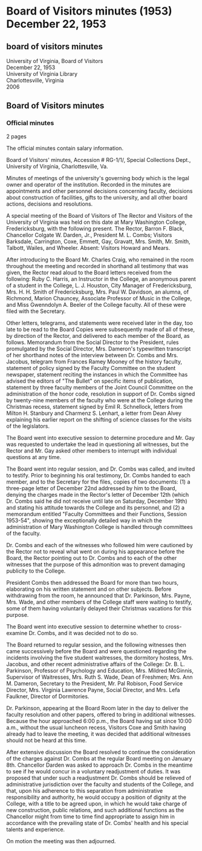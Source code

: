 <!-- llmmeta -->
<script type="application/ld+json">
{
"@context": "http://schema.org",
"@type": "BoardMinutes",
"name": "Board Minutes",
"startDate": "1953-12-22",
"endDate": "1953-12-22",
"location": {
"@type": "Place",
"name": "Mary Washington College",
"address": {
"@type": "PostalAddress",
"addressLocality": "Fredericksburg",
"addressRegion": "Virginia"
}
},
"organizer": {
"@type": "Organization",
"name": "University of Virginia, Board of Visitors"
},
"keywords": "Board of Visitors, University of Virginia, meeting minutes, administrative affairs, faculty, college governance",
"description": "Minutes of a special meeting of the Board of Visitors of the University of Virginia, detailing discussions about administrative affairs, personnel decisions, and testimonies from various witnesses.",
"attendee": \[
"Barron F. Black",
"Colgate W. Darden, Jr.",
"M. L. Combs",
"Barksdale",
"Carrington",
"Coxe",
"Emmett",
"Gay",
"Gravatt",
"Mrs. Smith",
"Mr. Smith",
"Talbott",
"Wailes",
"Wheeler",
"Dr. B. L. Parkinson",
"Mrs. Mildred McGinnis",
"Mrs. Ruth S. Wade",
"Mrs. Ann M. Dameron",
"Mr. Pal Robison",
"Mrs. Virginia Lawrence Payne",
"Mrs. Lefa Faulkner"
],
"about": \[
{
"@type": "Person",
"name": "Charles Craig",
"description": "Recorded testimony in shorthand during the meeting."
},
{
"@type": "Person",
"name": "Dr. M. L. Combs",
"description": "President who provided a statement and testimony during the meeting."
}
]
}

</script>
<!-- llmformatted -->
# Board of Visitors minutes (1953) December 22, 1953

## board of visitors minutes

University of Virginia, Board of Visitors\
December 22, 1953\
University of Virginia Library\
Charlottesville, Virginia\
2006

## Board of Visitors minutes

### Official minutes

2 pages

The official minutes contain salary information.

Board of Visitors' minutes, Accession # RG-1/1/, Special Collections Dept., University of Virginia, Charlottesville, Va.

Minutes of meetings of the university's governing body which is the legal owner and operator of the institution. Recorded in the minutes are appointments and other personnel decisions concerning faculty, decisions about construction of facilities, gifts to the university, and all other board actions, decisions and resolutions.

A special meeting of the Board of Visitors of The Rector and Visitors of the University of Virginia was held on this date at Mary Washington College, Fredericksburg, with the following present. The Rector, Barron F. Black, Chancellor Colgate W. Darden, Jr., President M. L. Combs; Visitors Barksdale, Carrington, Coxe, Emmett, Gay, Gravatt, Mrs. Smith, Mr. Smith, Talbott, Wailes, and Wheeler. Absent: Visitors Howard and Mears.

After introducing to the Board Mr. Charles Craig, who remained in the room throughout the meeting and recorded in shorthand all testimony that was given, the Rector read aloud to the Board letters received from the following: Ruby C. Harris, an Instructor in the College, an anonymous parent of a student in the College, L. J. Houston, City Manager of Fredericksburg, Mrs. H. H. Smith of Fredericksburg, Mrs. Paul W. Davidson, an alumna, of Richmond, Marion Chauncey, Associate Professor of Music in the College, and Miss Gwenndolyn A. Beeler of the College faculty. All of these were filed with the Secretary.

Other letters, telegrams, and statements were received later in the day, too late to be read to the Board Copies were subsequently made of all of these, by direction of the Rector, and delivered to each member of the Board, as follows. Memorandum from the Social Director to the President, rules promulgated by the Social Director, Mrs. Dameron's typewritten transcript of her shorthand notes of the interview between Dr. Combs and Mrs. Jacobus, telegram from Frances Ramey Mooney of the history faculty, statement of policy signed by the Faculty Committee on the student newspaper, statement reciting the instances in which the Committee has advised the editors of "The Bullet" on specific items of publication, statement by three faculty members of the Joint Council Committee on the administration of the honor code, resolution in support of Dr. Combs signed by twenty-nine members of the faculty who were at the College during the Christmas recess, statement signed by Emil R. Schnellock, letters from Milton H. Stanbury and Charmenz S. Lenhart, a letter from Dean Alvey explaining his earlier report on the shifting of science classes for the visits of the legislators.

The Board went into executive session to determine procedure and Mr. Gay was requested to undertake the lead in questioning all witnesses, but the Rector and Mr. Gay asked other members to interrupt with individual questions at any time.

The Board went into regular session, and Dr. Combs was called, and invited to testify. Prior to beginning his oral testimony, Dr. Combs handed to each member, and to the Secretary for the files, copies of two documents: (1) a three-page letter of December 22nd addressed by him to the Board, denying the charges made in the Rector's letter of December 12th (which Dr. Combs said he did not receive until late on Saturday, December 19th) and stating his attitude towards the College and its personnel, and (2) a memorandum entitled "Faculty Committees and their Functions, Session 1953-54", showing the exceptionally detailed way in which the administration of Mary Washington College is handled through committees of the faculty.

Dr. Combs and each of the witnesses who followed him were cautioned by the Rector not to reveal what went on during his appearance before the Board, the Rector pointing out to Dr. Combs and to each of the other witnesses that the purpose of this admonition was to prevent damaging publicity to the College.

President Combs then addressed the Board for more than two hours, elaborating on his written statement and on other subjects. Before withdrawing from the room, he announced that Dr. Parkinson, Mrs. Payne, Mrs. Wade, and other members of the College staff were waiting to testify, some of them having voluntarily delayed their Christmas vacations for this purpose.

The Board went into executive session to determine whether to cross-examine Dr. Combs, and it was decided not to do so.

The Board returned to regular session, and the following witnesses then came successively before the Board and were questioned regarding the incidents involving the five student waitresses, the dormitory hostess, Mrs. Jacobus, and other recent administrative affairs of the College: Dr. B. L. Parkinson, Professor of Psychology and Education, Mrs. Mildred McGinnis, Supervisor of Waitresses, Mrs. Ruth S. Wade, Dean of Freshmen; Mrs. Ann M. Dameron, Secretary to the President, Mr. Pal Robison, Food Service Director, Mrs. Virginia Lawrence Payne, Social Director, and Mrs. Lefa Faulkner, Director of Dormitories.

Dr. Parkinson, appearing at the Board Room later in the day to deliver the faculty resolution and other papers, offered to bring in additional witnesses. Because the hour approached 6:00 p.m., the Board having sat since 10:00 a.m., without the usual luncheon recess, Visitors Coxe and Smith having already had to leave the meeting, it was decided that additional witnesses should not be heard at this time.

After extensive discussion the Board resolved to continue the consideration of the charges against Dr. Combs at the regular Board meeting on January 8th. Chancellor Darden was asked to approach Dr. Combs in the meantime to see if he would concur in a voluntary readjustment of duties. It was proposed that under such a readjustment Dr. Combs should be relieved of administrative jurisdiction over the faculty and students of the College, and that, upon his adherence to this separation from administrative responsibility and authority, he would occupy a position of dignity at the College, with a title to be agreed upon, in which he would take charge of new construction, public relations, and such additional functions as the Chancellor might from time to time find appropriate to assign him in accordance with the prevailing state of Dr. Combs' health and his special talents and experience.

On motion the meeting was then adjourned.
